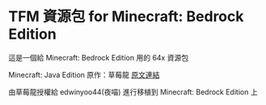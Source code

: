 # TFM 資源包 for Minecraft: Bedrock Edition
這是一個給 Minecraft: Bedrock Edition 用的 64x 資源包

Minecraft: Java Edition 原作：草莓龍 [原文連結](https://forum.gamer.com.tw/C.php?bsn=18673&snA=98615)

由草莓龍授權給 edwinyoo44(夜喵) 進行移植到 Minecraft: Bedrock Edition 上
